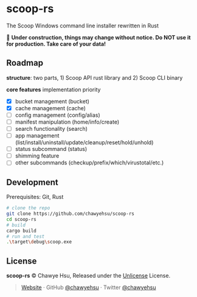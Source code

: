 # scoop-rs
The Scoop Windows command line installer rewritten in Rust

🚧 **Under construction, things may change without notice. Do NOT use it for production. Take care of your data!**

## Roadmap

**structure**: two parts, 1) Scoop API rust library and 2) Scoop CLI binary

**core features** implementation priority

- [x] bucket management (bucket)
- [x] cache management (cache)
- [ ] config management (config/alias)
- [ ] manifest manipulation (home/info/create)
- [ ] search functionality (search)
- [ ] app management (list/install/uninstall/update/cleanup/reset/hold/unhold)
- [ ] status subcommand (status)
- [ ] shimming feature
- [ ] other subcommands (checkup/prefix/which/virustotal/etc.)

## Development

Prerequisites: Git, Rust

```sh
# clone the repo
git clone https://github.com/chawyehsu/scoop-rs
cd scoop-rs
# build
cargo build
# run and test
.\target\debug\scoop.exe
```

## License

**scoop-rs** © Chawye Hsu, Released under the [Unlicense](UNLICENSE) License.

> [Website](https://chawyehsu.com) · GitHub [@chawyehsu](https://github.com/chawyehsu) · Twitter [@chawyehsu](https://twitter.com/chawyehsu)
